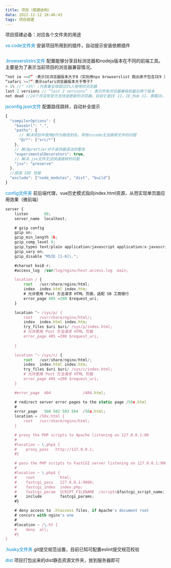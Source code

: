 ```yaml
---
title: 项目（搭建结构）
data: 2022-12-12 16:46:43
tags: 项目搭建
---
```


项目搭建必备：对应各个文件夹的用途

<!-- more -->



<font color="#08c">vs.code文件夹</font>
安装项目所用到的插件，自动提示安装依赖插件

```js

```

<font color="#08c">.browserslistrc文件</font>
配置能够分享目标浏览器和nodejs版本在不同的前端工具。主要是为了表示当前项目的浏览器兼容情况。

```js
“not ie <=8” :表示IE浏览器版本大于8（实则用npx browserslist 跑出来不包含IE9 ）
“safari >=7”:表示safari浏览器版本大于等于7
> 1% //" >1%" :代表着全球超过1%人使用的浏览器
last 2 versions // “last 2 versions” : 表示所有浏览器兼容到最后两个版本
not dead //24个月没有官方支持或更新的浏览器。目前它是IE 11，IE_Mob 11，黑莓10，黑莓7，三星4，OperaMobile 12.1和百度的所有版本。
```

<font color="#08c">jsconfig.json文件</font>
配置路径跳转，自动补全提示

```js
{
  "compilerOptions": {
    "baseUrl": ".",
    "paths": {
      // 解决项目中使用@作为路径别名，导致vscode无法跳转文件的问题
      "@/*": ["src/*"]
    },
    // 解决prettier对于装饰器语法的警告
    "experimentalDecorators": true,
    // 解决.jsx文件无法快速跳转的问题
    "jsx": "preserve"
  },
  //提高 IDE 性能
  "exclude": ["node_modules", "dist", "build"]
}
```

<font color="#08c">config文件夹</font>
前后端代理，vue历史模式指向index.html资源，从而实现单页面应用效果（微前端）

```js
server {
    listen       80;
    server_name  localhost;

    # gzip config
    gzip on;
    gzip_min_length 1k;
    gzip_comp_level 9;
    gzip_types text/plain application/javascript application/x-javascript text/css application/xml text/javascript application/x-httpd-php image/jpeg image/gif image/png;
    gzip_vary on;
    gzip_disable "MSIE [1-6]\.";

    #charset koi8-r;
    #access_log  /var/log/nginx/host.access.log  main;

    location / {
        root   /usr/share/nginx/html;
        index  index.html index.htm;
        # 允许使用 Post 方法请求 HTML 页面，适配 SB 工商银行
        error_page 405 =200 $request_uri;
    }

    location ^~ /sys/p/ {
        root   /usr/share/nginx/html/;
        index  index.html index.htm;
        try_files $uri $uri/ /sys/p/index.html;
        # 允许使用 Post 方法请求 HTML 页面
        error_page 405 =200 $request_uri;
        
    }

    location ^~ /sys/c/ {
        root   /usr/share/nginx/html/;
        index  index.html index.htm;
        try_files $uri $uri/ /sys/c/index.html;
        # 允许使用 Post 方法请求 HTML 页面
        error_page 405 =200 $request_uri;
    }

    #error_page  404              /404.html;

    # redirect server error pages to the static page /50x.html
    #
    error_page   500 502 503 504  /50x.html;
    location = /50x.html {
        root   /usr/share/nginx/html;
    }

    # proxy the PHP scripts to Apache listening on 127.0.0.1:80
    #
    #location ~ \.php$ {
    #    proxy_pass   http://127.0.0.1;
    #}

    # pass the PHP scripts to FastCGI server listening on 127.0.0.1:9000
    #
    #location ~ \.php$ {
    #    root           html;
    #    fastcgi_pass   127.0.0.1:9000;
    #    fastcgi_index  index.php;
    #    fastcgi_param  SCRIPT_FILENAME  /scripts$fastcgi_script_name;
    #    include        fastcgi_params;
    #}

    # deny access to .htaccess files, if Apache's document root
    # concurs with nginx's one
    #
    #location ~ /\.ht {
    #    deny  all;
    #}
}

```

<font color="#08c">.husky文件夹</font>
git提交规范设置，目前已知可配置eslint提交规范校验

<font color="#08c">dist</font>
项目打包出来的dist静态资源文件夹，放到服务器即可

